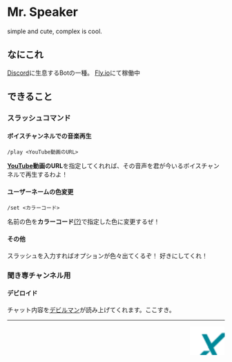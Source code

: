 # Mr. Speaker

simple and cute, complex is cool.

## なにこれ

[Discord](https://discord.com)に生息するBotの一種。
[Fly.io](https://fly.io/)にて稼働中

## できること

### スラッシュコマンド

#### ボイスチャンネルでの音楽再生

`/play <YouTube動画のURL>`

**[YouTube](https://www.youtube.com/)動画のURL**を指定してくれれば、その音声を君が今いるボイスチャンネルで再生するわよ！

#### ユーザーネームの色変更

`/set <カラーコード>`

名前の色を**カラーコード**[(?)](https://htmlcolorcodes.com/color-picker/)で指定した色に変更するぜ！

#### その他

スラッシュを入力すればオプションが色々出てくるぞ！
好きにしてくれ！

### 聞き専チャンネル用

#### デビロイド

チャット内容を[デビルマン](https://dic.nicovideo.jp/a/%E3%83%87%E3%83%93%E3%83%AB%E3%83%9E%E3%83%B3)が読み上げてくれます。ここすき。

---

<div align="right">
<a href="https://www.xeramiya.net">
<img src="https://raw.githubusercontent.com/xeramiya/xeramiya/main/assets/xeramiya.svg" width=16% alt="Xeramiya Logo" />
</a>
</div>
